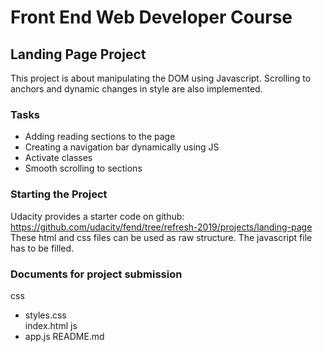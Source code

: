 # Front End Web Developer Course

## Landing Page Project

This project is about manipulating the DOM using Javascript.
Scrolling to anchors and dynamic changes in style are also implemented.

### Tasks

- Adding reading sections to the page
- Creating a navigation bar dynamically using JS
- Activate classes
- Smooth scrolling to sections

### Starting the Project

Udacity provides a starter code on github: https://github.com/udacity/fend/tree/refresh-2019/projects/landing-page
These html and css files can be used as raw structure. The javascript file has to be filled.

### Documents for project submission

css
- styles.css    
index.html
js
- app.js
README.md